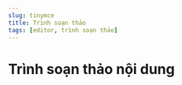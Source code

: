```yaml
---
slug: tinymce
title: Trình soạn thảo
tags: [editor, trình soạn thảo]
---
```

# Trình soạn thảo nội dung